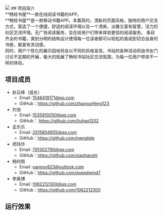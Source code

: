 <img src="https://github.com/edu2act/project-training-2015/blob/master/image/logo.png?raw=true">
## 项目简介
 </br>
**畅轻书屋**一款在线阅读书籍的APP。</br>
**畅轻书屋**是一款移动书籍APP。本着简约，清新的页面风格，独特的用户交流方式，营造了一个便捷，舒适的阅读环境以及一个清爽，淡雅又富有智慧，活力的社区交流环境。无广告阅读服务，旨在给用户们带来体验更佳的阅读服务。
条目齐全的书籍，类别分明的结构设计使得每一位读者都可以轻松的查阅到切合自身的书册，极富有灵动感。</br>
同时，用户个性化的展示园地将会以不同的风格呈现，书站的各种活动将由书友门讨论不定期的开展，极大的拓展了畅轻书站社区交流氛围，为每一位用户带来不一样的体验。


## 项目成员
* 赵云峰（组长）
    * Email :1546419171@qq.com
    * GitHub：https://github.com/zhaoyunfeng123
* 刘浩
    * Email :1535910050@qq.com
    * GitHub： https://github.com/liuhao1202  
* 孟乐乐
    * Email :2515854955@qq.com
    * GitHub：https://github.com/menglele
* 师玮华
    * Email :791302790@qq.com
    * GitHub：https://github.com/xiaohanshi
* 杨时雨
    * Email :yangsy823@outlook.com
    * GitHub：https://github.com/speedwind7
* 李奥博
    * Email :1062212300@qq.com
    * GitHub：https://github.com/1062212300
## 运行效果
